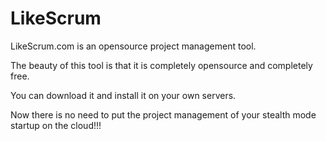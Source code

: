 LikeScrum
=============

LikeScrum.com is an opensource project management tool.

The beauty of this tool is that it is completely opensource and completely free.

You can download it and install it on your own servers. 

Now there is no need to put the project management of your stealth mode startup on the cloud!!!